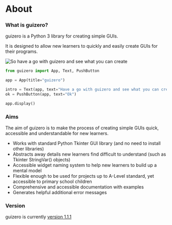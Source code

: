 # About

### What is guizero?

guizero is a Python 3 library for creating simple GUIs. 

It is designed to allow new learners to quickly and easily create GUIs for their programs.

![So have a go with guizero and see what you can create](images/have-a-go.png)

```python
from guizero import App, Text, PushButton

app = App(title="guizero")

intro = Text(app, text="Have a go with guizero and see what you can create.")
ok = PushButton(app, text="Ok")

app.display()
```

### Aims

The aim of guizero is to make the process of creating simple GUIs quick, accessible and understandable for new learners.

* Works with standard Python Tkinter GUI library (and no need to install other libraries)
* Abstracts away details new learners find difficult to understand (such as Tkinter StringVar() objects)
* Accessible widget naming system to help new learners to build up a mental model
* Flexible enough to be used for projects up to A-Level standard, yet accessible to primary school children
* Comprehensive and accessible documentation with examples
* Generates helpful additional error messages

### Version

guizero is currently [version 1.1.1](changelog.md)

